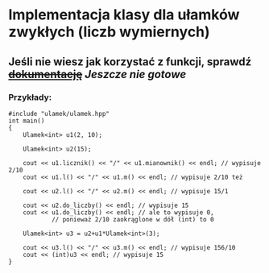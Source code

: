 # Implementacja klasy dla ułamków zwykłych (liczb wymiernych)
## Jeśli nie wiesz jak korzystać z funkcji, sprawdź ~~[dokumentację](https://tokox.github.io/ulamek/docs/)~~ *Jeszcze nie gotowe*

### Przykłady:
```
#include "ulamek/ulamek.hpp"
int main()
{
	Ulamek<int> u1(2, 10);

	Ulamek<int> u2(15);

	cout << u1.licznik() << "/" << u1.mianownik() << endl; // wypisuje 2/10
	cout << u1.l() << "/" << u1.m() << endl; // wypisuje 2/10 też

	cout << u2.l() << "/" << u2.m() << endl; // wypisuje 15/1

	cout << u2.do_liczby() << endl; // wypisuje 15
	cout << u1.do_liczby() << endl; // ale to wypisuje 0,
			// ponieważ 2/10 zaokrąglone w dół (int) to 0

	Ulamek<int> u3 = u2+u1*Ulamek<int>(3);

	cout << u3.l() << "/" << u3.m() << endl; // wypisuje 156/10
	cout << (int)u3 << endl; // wypisuje 15
}
```
